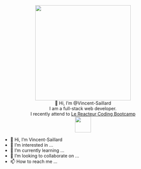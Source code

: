 <div id="header" align="center">
  <img src="https://media.giphy.com/media/wLNuW1tCKRiPmDV5Y4/giphy.gif" width="300"/>
  <div>👋 Hi, I’m @Vincent-Saillard</div>
  <div>I am a full-stack web developer.</div>
  <span>I recently attend to </span><a href="https://www.lereacteur.io/" target=_none>Le Reacteur Coding Bootcamp</a>
  <div>
  <a href="https://www.lereacteur.io/" target=_none><img src="https://www.lereacteur.io/images/lereacteur_rond_violet.png" width="50"/></a>
  </div>
</div>

- 👋 Hi, I’m Vincent-Saillard
- 👀 I’m interested in ...
- 🌱 I’m currently learning ...
- 💞️ I’m looking to collaborate on ...
- 📫 How to reach me ...

<!---
Vincent-Saillard/Vincent-Saillard is a ✨ special ✨ repository because its `README.md` (this file) appears on your GitHub profile.
You can click the Preview link to take a look at your changes.
--->
